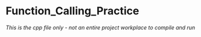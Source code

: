 # Function_Calling_Practice
*This is the cpp file only - not an entire project workplace to compile and run*
